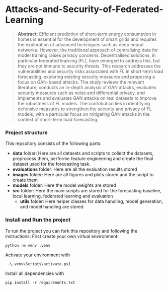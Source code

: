# Attacks-and-Security-of-Federated-Learning

> **Abstract:**
> Efficient prediction of short-term energy consumption in homes is essential for the development of smart grids and requires the exploration of advanced techniques such as deep neural networks. However, the traditional approach of centralising data for model training raises privacy concerns. Decentralised solutions, in particular federated learning (FL), have emerged to address this, but they are not immune to security threats. This research addresses the vulnerabilities and security risks associated with FL in short-term load forecasting, exploring existing security measures and proposing a focus on GAN-based attacks. The study reviews the relevant literature, conducts an in-depth analysis of GAN attacks, evaluates security measures such as noise and differential privacy, and implements and evaluates GAN attacks on real datasets to improve the robustness of FL models. The contribution lies in identifying defensive measures to strengthen the security and privacy of FL models, with a particular focus on mitigating GAN attacks in the context of short-term load forecasting.

### Project structure
This repsoitory consists of the following parts: 
- **data** folder: Here are all datasets and scripts to collect the datasets, preprocess them, performe feature engineering and create the final dataset used for the forecasting task.
- **evaluations** folder: Here are all the evaluation results stored
- **images** folder: Here are all figures and plots stored and the script to create them
- **models** folder: Here the model weights are stored
- **src** folder: Here the main scripts are stored for the forecasting baseline, local learning, federated learning and evaluation
  - **utils** folder: Here helper classes for data handling, model generation, and model handling are stored

### Install and Run the project 
To run the project you can fork this repository and following the instructions: 
First create your own virtual environment: 
```
python -m venv .venv
```
Activate your environment with
```
 .\.venv\Scripts\activate.ps1
```
Install all dependencies with
```
pip install -r requirements.txt
```
